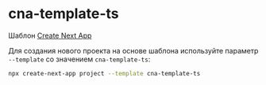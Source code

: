 # cna-template-ts

Шаблон [Create Next App](https://github.com/vercel/next.js)

Для создания нового проекта на основе шаблона используйте параметр `--template` со значением `cna-template-ts`:

```sh
npx create-next-app project --template cna-template-ts
```
